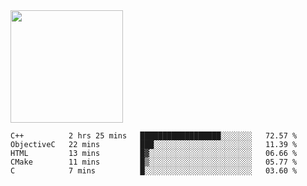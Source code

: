 <img height="180em" src="https://github-readme-stats.vercel.app/api?username=toadkarter&show_icons=true&hide_border=true&&count_private=true&include_all_commits=true" />

<!--START_SECTION:waka-->

```text
C++          2 hrs 25 mins   ██████████████████░░░░░░░   72.57 %
ObjectiveC   22 mins         ███░░░░░░░░░░░░░░░░░░░░░░   11.39 %
HTML         13 mins         █▓░░░░░░░░░░░░░░░░░░░░░░░   06.66 %
CMake        11 mins         █▒░░░░░░░░░░░░░░░░░░░░░░░   05.77 %
C            7 mins          █░░░░░░░░░░░░░░░░░░░░░░░░   03.60 %
```

<!--END_SECTION:waka-->

